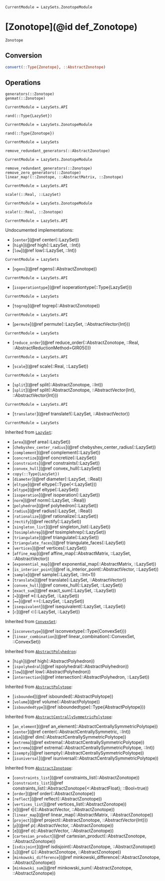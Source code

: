 ```@meta
CurrentModule = LazySets.ZonotopeModule
```

# [Zonotope](@id def_Zonotope)

```@docs
Zonotope
```

## Conversion

```julia
convert(::Type{Zonotope}, ::AbstractZonotope)
```

## Operations

```@docs
generators(::Zonotope)
genmat(::Zonotope)
```
```@meta
CurrentModule = LazySets.API
```
```@docs; canonical=false
rand(::Type{LazySet})
```
```@meta
CurrentModule = LazySets.ZonotopeModule
```
```@docs
rand(::Type{Zonotope})
```
```@meta
CurrentModule = LazySets
```
```@docs; canonical=false
remove_redundant_generators(::AbstractZonotope)
```
```@meta
CurrentModule = LazySets.ZonotopeModule
```
```@docs
remove_redundant_generators(::Zonotope)
remove_zero_generators(::Zonotope)
linear_map!(::Zonotope, ::AbstractMatrix, ::Zonotope)
```
```@meta
CurrentModule = LazySets.API
```
```@docs; canonical=false
scale!(::Real, ::LazySet)
```
```@meta
CurrentModule = LazySets.ZonotopeModule
```
```@docs
scale!(::Real, ::Zonotope)
```

```@meta
CurrentModule = LazySets.API
```

Undocumented implementations:

* [`center`](@ref center(::LazySet))
* [`high`](@ref high(::LazySet, ::Int))
* [`low`](@ref low(::LazySet, ::Int))
```@meta
CurrentModule = LazySets
```
* [`ngens`](@ref ngens(::AbstractZonotope))
```@meta
CurrentModule = LazySets.API
```
* [`isoperationtype`](@ref isoperationtype(::Type{LazySet}))
```@meta
CurrentModule = LazySets
```
* [`togrep`](@ref togrep(::AbstractZonotope))
```@meta
CurrentModule = LazySets.API
```
* [`permute`](@ref permute(::LazySet, ::AbstractVector{Int}))
```@meta
CurrentModule = LazySets
```
* [`reduce_order`](@ref reduce_order(::AbstractZonotope, ::Real, ::AbstractReductionMethod=GIR05()))
```@meta
CurrentModule = LazySets.API
```
* [`scale`](@ref scale(::Real, ::LazySet))
```@meta
CurrentModule = LazySets
```
* [`split`](@ref split(::AbstractZonotope, ::Int))
* [`split`](@ref split(::AbstractZonotope, ::AbstractVector{Int}, ::AbstractVector{Int}))
```@meta
CurrentModule = LazySets.API
```
* [`translate!`](@ref translate!(::LazySet, ::AbstractVector))

```@meta
CurrentModule = LazySets
```

Inherited from [`LazySet`](@ref):
* [`area`](@ref area(::LazySet))
* [`chebyshev_center_radius`](@ref chebyshev_center_radius(::LazySet))
* [`complement`](@ref complement(::LazySet))
* [`concretize`](@ref concretize(::LazySet))
* [`constraints`](@ref constraints(::LazySet))
* [`convex_hull`](@ref convex_hull(::LazySet))
* `copy(::Type{LazySet})`
* [`diameter`](@ref diameter(::LazySet, ::Real))
* [`eltype`](@ref eltype(::Type{<:LazySet}))
* [`eltype`](@ref eltype(::LazySet))
* [`isoperation`](@ref isoperation(::LazySet))
* [`norm`](@ref norm(::LazySet, ::Real))
* [`polyhedron`](@ref polyhedron(::LazySet))
* [`radius`](@ref radius(::LazySet, ::Real))
* [`rationalize`](@ref rationalize(::LazySet))
* [`rectify`](@ref rectify(::LazySet))
* [`singleton_list`](@ref singleton_list(::LazySet))
* [`tosimplehrep`](@ref tosimplehrep(::LazySet))
* [`triangulate`](@ref triangulate(::LazySet))
* [`triangulate_faces`](@ref triangulate_faces(::LazySet))
* [`vertices`](@ref vertices(::LazySet))
* [`affine_map`](@ref affine_map(::AbstractMatrix, ::LazySet, ::AbstractVector))
* [`exponential_map`](@ref exponential_map(::AbstractMatrix, ::LazySet))
* [`is_interior_point`](@ref is_interior_point(::AbstractVector, ::LazySet))
* [`sample`](@ref sample(::LazySet, ::Int=1))
* [`translate`](@ref translate(::LazySet, ::AbstractVector))
* [`convex_hull`](@ref convex_hull(::LazySet, ::LazySet))
* [`exact_sum`](@ref exact_sum(::LazySet, ::LazySet))
* [`≈`](@ref ≈(::LazySet, ::LazySet))
* [`==`](@ref ==(::LazySet, ::LazySet))
* [`isequivalent`](@ref isequivalent(::LazySet, ::LazySet))
* [`⊂`](@ref ⊂(::LazySet, ::LazySet))

Inherited from [`ConvexSet`](@ref):
* [`isconvextype`](@ref isconvextype(::Type{ConvexSet}))
* [`linear_combination`](@ref linear_combination(::ConvexSet, ::ConvexSet))

Inherited from [`AbstractPolyhedron`](@ref):
* [`high`](@ref high(::AbstractPolyhedron))
* [`ispolyhedral`](@ref ispolyhedral(::AbstractPolyhedron))
* [`low`](@ref low(::AbstractPolyhedron))
* [`intersection`](@ref intersection(::AbstractPolyhedron, ::LazySet))

Inherited from [`AbstractPolytope`](@ref):
* [`isbounded`](@ref isbounded(::AbstractPolytope))
* [`volume`](@ref volume(::AbstractPolytope))
* [`isboundedtype`](@ref isboundedtype(::Type{AbstractPolytope}))

Inherited from [`AbstractCentrallySymmetricPolytope`](@ref):
* [`an_element`](@ref an_element(::AbstractCentrallySymmetricPolytope))
* [`center`](@ref center(::AbstractCentrallySymmetric, ::Int))
* [`dim`](@ref dim(::AbstractCentrallySymmetricPolytope))
* [`extrema`](@ref extrema(::AbstractCentrallySymmetricPolytope))
* [`extrema`](@ref extrema(::AbstractCentrallySymmetricPolytope, ::Int))
* [`isempty`](@ref isempty(::AbstractCentrallySymmetricPolytope))
* [`isuniversal`](@ref isuniversal(::AbstractCentrallySymmetricPolytope))

Inherited from [`AbstractZonotope`](@ref):
* [`constraints_list`](@ref constraints_list(::AbstractZonotope))
* [`constraints_list`](@ref constraints_list(::AbstractZonotope{<:AbstractFloat}; ::Bool=true))
* [`order`](@ref order(::AbstractZonotope))
* [`reflect`](@ref reflect(::AbstractZonotope))
* [`vertices_list`](@ref vertices_list(::AbstractZonotope))
* [`∈`](@ref ∈(::AbstractVector, ::AbstractZonotope))
* [`linear_map`](@ref linear_map(::AbstractMatrix, ::AbstractZonotope))
* [`project`](@ref project(::AbstractZonotope, ::AbstractVector{Int}))
* [`ρ`](@ref ρ(::AbstractVector, ::AbstractZonotope))
* [`σ`](@ref σ(::AbstractVector, ::AbstractZonotope))
* [`cartesian_product`](@ref cartesian_product(::AbstractZonotope, ::AbstractZonotope))
* [`isdisjoint`](@ref isdisjoint(::AbstractZonotope, ::AbstractZonotope))
* [`⊆`](@ref ⊆(::AbstractZonotope, ::AbstractZonotope))
* [`minkowski_difference`](@ref minkowski_difference(::AbstractZonotope, ::AbstractZonotope))
* [`minkowski_sum`](@ref minkowski_sum(::AbstractZonotope, ::AbstractZonotope))

